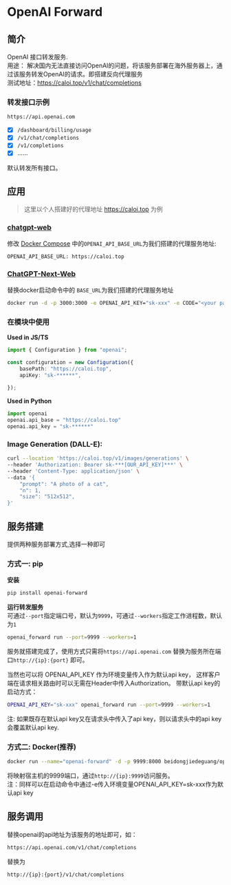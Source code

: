 # OpenAI Forward
## 简介
OpenAI 接口转发服务.   
用途： 
解决国内无法直接访问OpenAI的问题，将该服务部署在海外服务器上，通过该服务转发OpenAI的请求。即搭建反向代理服务  
测试地址：https://caloi.top/v1/chat/completions 

### 转发接口示例
`https://api.openai.com`
- [x] `/dashboard/billing/usage`
- [x] `/v1/chat/completions`
- [x] `/v1/completions`
- [x] ......

默认转发所有接口。

## 应用
> 这里以个人搭建好的代理地址 https://caloi.top 为例
 
### [chatgpt-web](https://github.com/Chanzhaoyu/chatgpt-web)
修改 [Docker Compose](https://github.com/Chanzhaoyu/chatgpt-web#docker-compose) 中的`OPENAI_API_BASE_URL`为我们搭建的代理服务地址:
```bash
OPENAI_API_BASE_URL: https://caloi.top 
```

### [ChatGPT-Next-Web](https://github.com/Yidadaa/ChatGPT-Next-Web)
替换docker启动命令中的 `BASE_URL`为我们搭建的代理服务地址
```bash
docker run -d -p 3000:3000 -e OPENAI_API_KEY="sk-xxx" -e CODE="<your password>" -e BASE_URL="caloi.top" yidadaa/chatgpt-next-web
```

### 在模块中使用

**Used in JS/TS**
```typescript
import { Configuration } from "openai";

const configuration = new Configuration({
    basePath: "https://caloi.top",
    apiKey: "sk-******",
    
});
```
**Used in Python**  
```python
import openai
openai.api_base = "https://caloi.top"
openai.api_key = "sk-******"
```
### Image Generation (DALL-E):
```bash
curl --location 'https://caloi.top/v1/images/generations' \
--header 'Authorization: Bearer sk-***[OUR_API_KEY]***' \
--header 'Content-Type: application/json' \
--data '{
    "prompt": "A photo of a cat",
    "n": 1,
    "size": "512x512",
}'
```

## 服务搭建
提供两种服务部署方式,选择一种即可

### 方式一:  pip
**安装**
```bash
pip install openai-forward
```
**运行转发服务**  
可通过`--port`指定端口号，默认为`9999`，可通过`--workers`指定工作进程数，默认为`1`
```bash
openai_forward run --port=9999 --workers=1
```
服务就搭建完成了，使用方式只需将`https://api.openai.com` 替换为服务所在端口`http://{ip}:{port}` 即可。  

当然也可以将 OPENAI_API_KEY 作为环境变量传入作为默认api key， 这样客户端在请求相关路由时可以无需在Header中传入Authorization。
带默认api key的启动方式：
```bash
OPENAI_API_KEY="sk-xxx" openai_forward run --port=9999 --workers=1
```
注: 如果既存在默认api key又在请求头中传入了api key，则以请求头中的api key会覆盖默认api key.


### 方式二: Docker(推荐) 
```bash
docker run --name="openai-forward" -d -p 9999:8000 beidongjiedeguang/openai-forward:latest 
```
将映射宿主机的9999端口，通过`http://{ip}:9999`访问服务。  
注：同样可以在启动命令中通过-e传入环境变量OPENAI_API_KEY=sk-xxx作为默认api key

## 服务调用
替换openai的api地址为该服务的地址即可，如：
```bash
https://api.openai.com/v1/chat/completions
```
替换为
```bash
http://{ip}:{port}/v1/chat/completions
```

